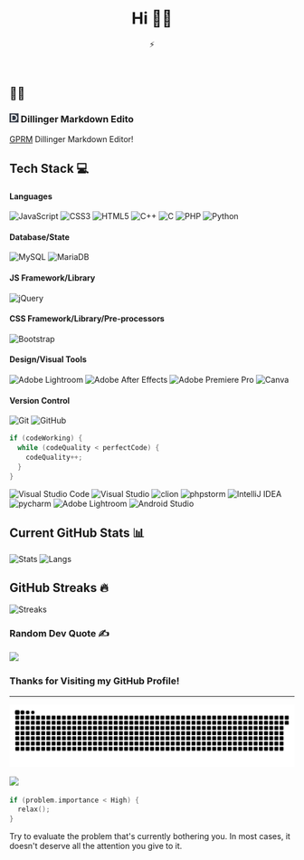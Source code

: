 <h1 align="center"> Hi 👋🏻 </br> 
</h1>
<p align="center"> ⚡</p>
<p align="center">  </p>
<p align="center">
 <a href="LÄNK" target="_blank"><img alt="" src="https://img.shields.io/badge/Profile-000?logo=vercel&logoColor=yellow&style=for-the-badge" style="vertical-align:center" /></a>
<a href="LÄNK" target="_blank"><img alt="" src="https://img.shields.io/badge/Twitter-000?logo=Twitter&logoColor=1DA1F2&style=for-the-badge" style="vertical-align:center" /></a>
<a href="LÄNK" target="_blank"><img alt="" src="https://img.shields.io/badge/LinkedIn-000?logo=linkedin&logoColor=0A66C2&style=for-the-badge" style="vertical-align:center" /></a>
<a href="LÄNK" target="_blank"><img alt="" src="https://img.shields.io/badge/Instagram-000?style=for-the-badge&logo=Instagram&logoColor=E4405F" style="vertical-align:center" /></a></p>

## 👨‍💻

<!-- ### <img src="https://visitcount.itsvg.in/logo.png" width="16px" />  Visit Count Pro
[Visit Count Pro](https://visitcount.itsvg.in) Visit Counter!

### <img src="https://gprm.itsvg.in/logo.png" width="16px" />  GPRM : GitHub Profile ReadMe Maker
[GPRM](https://gprm.itsvg.in) Profile Generator! -->

### <img src="https://github.com/Muab99/muab99/blob/main/dillinger.png" width="16px" />  Dillinger Markdown Edito
[GPRM](https://dillinger.io/)  Dillinger Markdown Editor!


## Tech Stack 💻
#### Languages
![JavaScript](https://img.shields.io/badge/-JavaScript-000?style=for-the-badge&logo=javascript)
![CSS3](https://img.shields.io/badge/-CSS3-000?style=for-the-badge&logo=css3)
![HTML5](https://img.shields.io/badge/-HTML5-000?style=for-the-badge&logo=html5)
![C++](https://img.shields.io/badge/c++-000?style=for-the-badge&logo=c%2B%2B)
![C](https://img.shields.io/badge/c-000?style=for-the-badge&logo=c) 
![PHP](https://img.shields.io/badge/php-000?style=for-the-badge&logo=php) 
![Python](https://img.shields.io/badge/python-000?style=for-the-badge&logo=python) 


#### Database/State
![MySQL](https://img.shields.io/badge/mysql-000?style=for-the-badge&logo=mysql) 
![MariaDB](https://img.shields.io/badge/MariaDB-000?style=for-the-badge&logo=mariadb&logoColor=white)

#### JS Framework/Library
![jQuery](https://img.shields.io/badge/-jQuery-000?style=for-the-badge&logo=jQuery)


#### CSS Framework/Library/Pre-processors
![Bootstrap](https://img.shields.io/badge/-Bootstrap-000?style=for-the-badge&logo=bootstrap)

#### Design/Visual Tools
![Adobe Lightroom](https://img.shields.io/badge/-Adobe%20Lightroom-000?style=for-the-badge&logo=adobe%20lightroom)
![Adobe After Effects](https://img.shields.io/badge/-Adobe%20After%20Effects-000?style=for-the-badge&logo=Adobe%20After%20Effects&logoColor=white)
![Adobe Premiere Pro](https://img.shields.io/badge/Adobe%20Premiere%20Pro-000?style=for-the-badge&logo=Adobe%20Premiere%20Pro&logoColor=white)
![Canva](https://img.shields.io/badge/-Canva-000?style=for-the-badge&logo=canva)


#### Version Control
![Git](https://img.shields.io/badge/-Git-000?style=for-the-badge&logo=git)
![GitHub](https://img.shields.io/badge/-GitHub-000?style=for-the-badge&logo=github)

``` C++
if (codeWorking) {
  while (codeQuality < perfectCode) {
    codeQuality++;
  }
}
```


![Visual Studio Code](https://img.shields.io/badge/Visual%20Studio%20Code-0078d7.svg?style=for-the-badge&logo=visual-studio-code&logoColor=white)
![Visual Studio](https://img.shields.io/badge/Visual%20Studio-5C2D91.svg?style=for-the-badge&logo=visual-studio)
![clion](https://img.shields.io/badge/clion-000?style=for-the-badge&logo=clion)
![phpstorm](https://img.shields.io/badge/phpstorm-000?style=for-the-badge&logo=phpstorm)
![IntelliJ IDEA](https://img.shields.io/badge/IntelliJIDEA-000.svg?style=for-the-badge&logo=intellij-idea&logoColor=white)
![pycharm](https://img.shields.io/badge/pycharm-000?style=for-the-badge&logo=pycharm)
![Adobe Lightroom](https://img.shields.io/badge/Adobe%20Lightroom-31A8FF.svg?style=for-the-badge&logo=Adobe%20Lightroom&logoColor=white)
![Android Studio](https://img.shields.io/badge/Android%20Studio-3DDC84.svg?style=for-the-badge&logo=android-studio&logoColor=white)
 
## Current GitHub Stats 📊
![Stats](https://github-readme-stats.vercel.app/api?username=Muab99&show_icons=true&theme=chartreuse-dark&hide_border=false&include_all_commits=true&count_private=true)
![Langs](https://github-readme-stats.vercel.app/api/top-langs/?username=Muab99&theme=chartreuse-dark&hide_border=false&include_all_commits=true&count_private=true&layout=compact)

## GitHub Streaks 🔥
![Streaks](https://github-readme-streak-stats.herokuapp.com/?user=Muab99&theme=chartreuse-dark&hide_border=false)

### Random Dev Quote ✍️
![](https://quotes-github-readme.vercel.app/api?type=horizontal&theme=dark)

<!--### Random Dev Meme  😂 
<img src="https://rm.up.railway.app/" width="512px"/> -->

### Thanks for Visiting my GitHub Profile!
---
<p align="center">
<img src="https://github.com/Muab99/muab99/blob/main/github-contribution-grid-snake.svg">
</p>

[![](https://visitcount.itsvg.in/api?id=Muab99&icon=2&color=12)](https://visitcount.itsvg.in)




``` C++
if (problem.importance < High) {
  relax();
}
```
Try to evaluate the problem that's currently bothering you. In most cases, it doesn't deserve all the attention you give to it.

